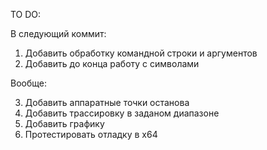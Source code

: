 TO DO:

В следующий коммит:
1. Добавить обработку командной строки и аргументов
2. Добавить до конца работу с символами

Вообще:

3. Добавить аппаратные точки останова
4. Добавить трассировку в заданом диапазоне
5. Добавить графику
6. Протестировать отладку в x64
